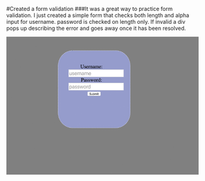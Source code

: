 #Created a form validation
###It was a great way to practice form validation. I just created a simple form that checks both length and alpha input for username. password is checked on length only. If invalid a div pops up describing the error and goes away once it has been resolved.  

![Form validation](static/img/form-validation.gif)
